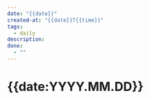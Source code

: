 ```yaml
---
date: "{{date}}"
created-at: "{{date}}T{{time}}"
tags:
  - daily
description: 
done:
  - ""
---
```

# {{date:YYYY.MM.DD}}
